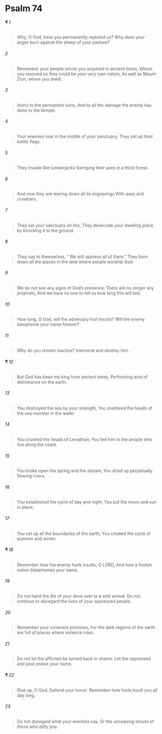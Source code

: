 # Psalm 74
###### ¶ 1
> Why, O God, have you permanently rejected us?
> Why does your anger burn against the sheep of your pasture?
###### 2
> Remember your people whom you acquired in ancient times,
> Whom you rescued so they could be your very own nation,
> As well as Mount Zion, where you dwell.
###### 3
> Hurry to the permanent ruins,
> And to all the damage the enemy has done to the temple.
###### 4
> Your enemies roar in the middle of your sanctuary;
> They set up their battle flags.
###### 5
> They invade like lumberjacks
> Swinging their axes in a thick forest.
###### 6
> And now they are tearing down all its engravings
> With axes and crowbars.
###### 7
> They set your sanctuary on fire;
> They desecrate your dwelling place by knocking it to the ground.
###### 8
> They say to themselves,
>  “ We will oppress all of them.”
> They burn down all the places in the land where people worship God.
###### 9
> We do not see any signs of God’s presence;
> There are no longer any prophets,
> And we have no one to tell us how long this will last.
###### 10
> How long, O God, will the adversary hurl insults?
> Will the enemy blaspheme your name forever?
###### 11
> Why do you remain inactive?
> Intervene and destroy him.
###### ¶ 12
> But God has been my king from ancient times,
> Performing acts of deliverance on the earth.
###### 13
> You destroyed the sea by your strength;
> You shattered the heads of the sea monster in the water.
###### 14
> You crushed the heads of Leviathan;
> You fed him to the people who live along the coast.
###### 15
> You broke open the spring and the stream;
> You dried up perpetually flowing rivers.
###### 16
> You established the cycle of day and night;
> You put the moon and sun in place.
###### 17
> You set up all the boundaries of the earth;
> You created the cycle of summer and winter.
###### ¶ 18
> Remember how the enemy hurls insults, O LORD,
> And how a foolish nation blasphemes your name.
###### 19
> Do not hand the life of your dove over to a wild animal.
> Do not continue to disregard the lives of your oppressed people.
###### 20
> Remember your covenant promises,
> For the dark regions of the earth are full of places where violence rules.
###### 21
> Do not let the afflicted be turned back in shame.
> Let the oppressed and poor praise your name.
###### ¶ 22
> Rise up, O God. Defend your honor.
> Remember how fools insult you all day long.
###### 23
> Do not disregard what your enemies say,
> Or the unceasing shouts of those who defy you.
